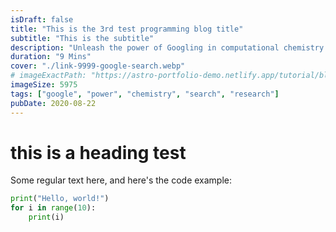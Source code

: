```yaml
---
isDraft: false
title: "This is the 3rd test programming blog title"
subtitle: "This is the subtitle"
description: "Unleash the power of Googling in computational chemistry research: accelerating discoveries, solving puzzles, and revolutionizing molecular understanding."
duration: "9 Mins"
cover: "./link-9999-google-search.webp"
# imageExactPath: "https://astro-portfolio-demo.netlify.app/tutorial/blogs/programming/this-is-3rd-test-coding-post/link-9999-google-search.webp"
imageSize: 5975
tags: ["google", "power", "chemistry", "search", "research"]
pubDate: 2020-08-22
---
```


# this is a heading test

Some regular text here, and here's the code example:

```python
print("Hello, world!")
for i in range(10):
    print(i)
```

